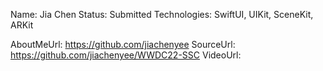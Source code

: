 Name: Jia Chen
Status: Submitted
Technologies: SwiftUI, UIKit, SceneKit, ARKit

AboutMeUrl: https://github.com/jiachenyee
SourceUrl: https://github.com/jiachenyee/WWDC22-SSC
VideoUrl: 

<!---
EXAMPLE
Name: John Appleseed
Status: Submitted <or> Winner <or> Distinguished <or> Rejected
Technologies: SwiftUI, RealityKit, CoreGraphic

AboutMeUrl: https://linkedin.com/in/johnappleseed
SourceUrl: https://github.com/johnappleseed/wwdc2025
VideoUrl: https://youtu.be/ABCDE123456
-->
